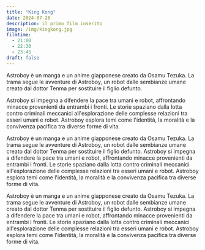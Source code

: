 ```yaml
---
title: "King Kong"
date: 2024-07-26
description: il primo film inserito
image: /img/kingkong.jpg
filmtime:
  - 21:00
  - 22:30
  - 23:45
draft: false
---
```

Astroboy è un manga e un anime giapponese creato da Osamu Tezuka. La trama segue le avventure di Astroboy, un robot dalle sembianze umane creato dal dottor Tenma per sostituire il figlio defunto. 

<!--more--> 

Astroboy si impegna a difendere la pace tra umani e robot, affrontando minacce provenienti da entrambi i fronti. Le storie spaziano dalla lotta contro criminali meccanici all'esplorazione delle complesse relazioni tra esseri umani e robot. Astroboy esplora temi come l'identità, la moralità e la convivenza pacifica tra diverse forme di vita.

Astroboy è un manga e un anime giapponese creato da Osamu Tezuka. La trama segue le avventure di Astroboy, un robot dalle sembianze umane creato dal dottor Tenma per sostituire il figlio defunto. Astroboy si impegna a difendere la pace tra umani e robot, affrontando minacce provenienti da entrambi i fronti. Le storie spaziano dalla lotta contro criminali meccanici all'esplorazione delle complesse relazioni tra esseri umani e robot. Astroboy esplora temi come l'identità, la moralità e la convivenza pacifica tra diverse forme di vita.

Astroboy è un manga e un anime giapponese creato da Osamu Tezuka. La trama segue le avventure di Astroboy, un robot dalle sembianze umane creato dal dottor Tenma per sostituire il figlio defunto. Astroboy si impegna a difendere la pace tra umani e robot, affrontando minacce provenienti da entrambi i fronti. Le storie spaziano dalla lotta contro criminali meccanici all'esplorazione delle complesse relazioni tra esseri umani e robot. Astroboy esplora temi come l'identità, la moralità e la convivenza pacifica tra diverse forme di vita.
